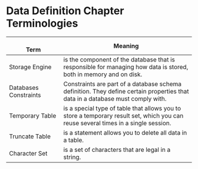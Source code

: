 # Data Definition Chapter Terminologies


<br>Term<img width=200/> | Meaning
---|---|
Storage Engine | is the component of the database that is responsible for managing how data is stored, both in memory and on disk.
Databases Constraints | Constraints are part of a database schema definition. They define certain properties that data in a database must comply with.
Temporary Table | is a special type of table that allows you to store a temporary result set, which you can reuse several times in a single session.
Truncate Table | is a statement allows you to delete all data in a table.
Character Set | is a set of characters that are legal in a string.
